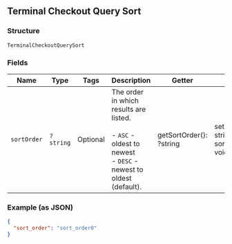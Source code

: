 ## Terminal Checkout Query Sort

### Structure

`TerminalCheckoutQuerySort`

### Fields

| Name | Type | Tags | Description | Getter | Setter |
|  --- | --- | --- | --- | --- | --- |
| `sortOrder` | `?string` | Optional | The order in which results are listed.<br><br>- `ASC` - oldest to newest<br>- `DESC` - newest to oldest (default). | getSortOrder(): ?string | setSortOrder(?string sortOrder): void |

### Example (as JSON)

```json
{
  "sort_order": "sort_order0"
}
```

